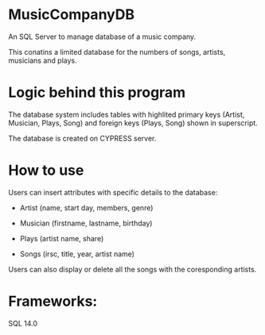# MusicCompanyDB

An SQL Server to manage database of a music company.

This conatins a limited database for the numbers of songs, artists, musicians and plays.

# Logic behind this program

The database system includes tables with highlited primary keys (Artist, Musician, Plays, Song) and foreign keys (Plays, Song) shown in superscript.

The database is created on CYPRESS server.

# How to use

Users can insert attributes with specific details to the database:

+ Artist (name, start day, members, genre)

+ Musician (firstname, lastname, birthday)

+ Plays (artist name, share)

+ Songs (irsc, title, year, artist name)

Users can also display or delete all the songs with the coresponding artists.

# Frameworks:

SQL 14.0
